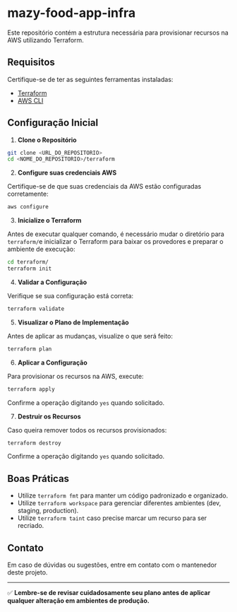 # mazy-food-app-infra

Este repositório contém a estrutura necessária para provisionar recursos na AWS utilizando Terraform.

## Requisitos

Certifique-se de ter as seguintes ferramentas instaladas:

- [Terraform](https://developer.hashicorp.com/terraform/downloads)
- [AWS CLI](https://aws.amazon.com/cli/)

## Configuração Inicial

1. **Clone o Repositório**

```bash
git clone <URL_DO_REPOSITORIO>
cd <NOME_DO_REPOSITORIO>/terraform
```

2. **Configure suas credenciais AWS**

Certifique-se de que suas credenciais da AWS estão configuradas corretamente:

```bash
aws configure
```

3. **Inicialize o Terraform**

Antes de executar qualquer comando, é necessário mudar o diretório para `terraform/`e inicializar o Terraform para baixar os provedores e preparar o ambiente de execução:

```bash
cd terraform/
terraform init
```

4. **Validar a Configuração**

Verifique se sua configuração está correta:

```bash
terraform validate
```

5. **Visualizar o Plano de Implementação**

Antes de aplicar as mudanças, visualize o que será feito:

```bash
terraform plan
```

6. **Aplicar a Configuração**

Para provisionar os recursos na AWS, execute:

```bash
terraform apply
```

Confirme a operação digitando `yes` quando solicitado.

7. **Destruir os Recursos**

Caso queira remover todos os recursos provisionados:

```bash
terraform destroy
```

Confirme a operação digitando `yes` quando solicitado.


## Boas Práticas
- Utilize `terraform fmt` para manter um código padronizado e organizado.
- Utilize `terraform workspace` para gerenciar diferentes ambientes (dev, staging, production).
- Utilize `terraform taint` caso precise marcar um recurso para ser recriado.

## Contato
Em caso de dúvidas ou sugestões, entre em contato com o mantenedor deste projeto.

---

✅ **Lembre-se de revisar cuidadosamente seu plano antes de aplicar qualquer alteração em ambientes de produção.**
